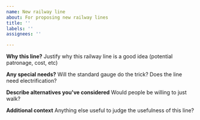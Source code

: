 ```yaml
---
name: New railway line
about: For proposing new railway lines
title: ''
labels: ''
assignees: ''

---
```


**Why this line?**
Justify why this railway line is a good idea (potential patronage, cost, etc)

**Any special needs?**
Will the standard gauge do the trick? Does the line need electrification?

**Describe alternatives you've considered**
Would people be willing to just walk?

**Additional context**
Anything else useful to judge the usefulness of this line?
